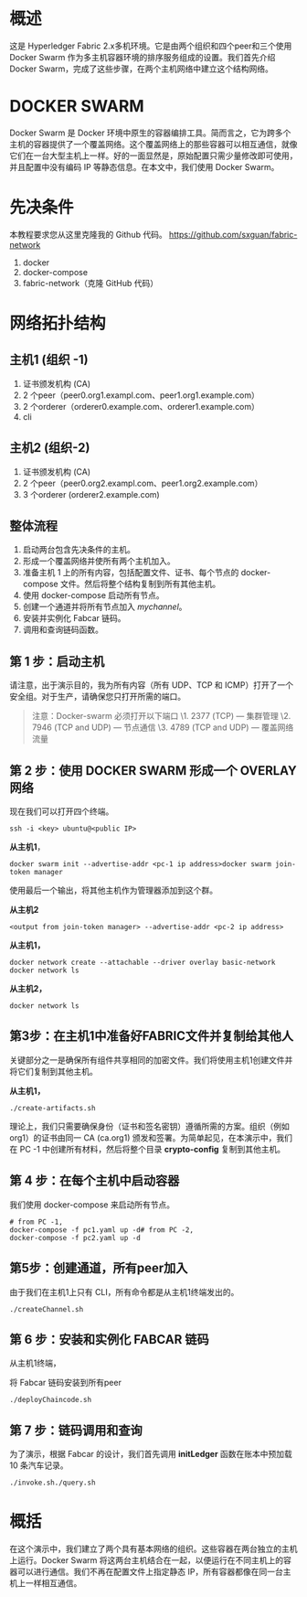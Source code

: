 # 概述

这是 Hyperledger Fabric 2.x多机环境。它是由两个组织和四个peer和三个使用 Docker Swarm 作为多主机容器环境的排序服务组成的设置。我们首先介绍Docker Swarm，完成了这些步骤，在两个主机网络中建立这个结构网络。

# **DOCKER SWARM**

Docker Swarm 是 Docker 环境中原生的容器编排工具。简而言之，它为跨多个主机的容器提供了一个覆盖网络。这个覆盖网络上的那些容器可以相互通信，就像它们在一台大型主机上一样。好的一面显然是，原始配置只需少量修改即可使用，并且配置中没有编码 IP 等静态信息。在本文中，我们使用 Docker Swarm。

# **先决条件**

本教程要求您从这里克隆我的 Github 代码。 https://github.com/sxguan/fabric-network

1. docker
2. docker-compose
3. fabric-network（克隆 GitHub 代码）



# **网络拓扑结构**

## **主机1 (组织 -1)**

1. 证书颁发机构 (CA)
2. 2 个peer（peer0.org1.exampl.com、peer1.org1.example.com）
3. 2 个orderer（orderer0.example.com、orderer1.example.com）
4. cli

## **主机2 (组织-2)**

1. 证书颁发机构 (CA)
2. 2 个peer（peer0.org2.exampl.com、peer1.org2.example.com）
3. 3 个orderer (orderer2.example.com)

## **整体流程**

1. 启动两台包含先决条件的主机。
2. 形成一个覆盖网络并使所有两个主机加入。
3. 准备主机 1 上的所有内容，包括配置文件、证书、每个节点的 docker-compose 文件。然后将整个结构复制到所有其他主机。
4. 使用 docker-compose 启动所有节点。
5. 创建一个通道并将所有节点加入 *mychannel*。
6. 安装并实例化 Fabcar 链码。
7. 调用和查询链码函数。

## **第 1 步：启动主机**

请注意，出于演示目的，我为所有内容（所有 UDP、TCP 和 ICMP）打开了一个安全组。对于生产，请确保您只打开所需的端口。

> 注意：Docker-swarm 必须打开以下端口
> \1. 2377 (TCP) — 集群管理
> \2. 7946 (TCP and UDP) — 节点通信
> \3. 4789 (TCP and UDP) — 覆盖网络流量

## **第 2 步：使用 DOCKER SWARM 形成一个 OVERLAY 网络**

现在我们可以打开四个终端。

```
ssh -i <key> ubuntu@<public IP>
```

**从主机1**，

```
docker swarm init --advertise-addr <pc-1 ip address>docker swarm join-token manager
```

使用最后一个输出，将其他主机作为管理器添加到这个群。

**从主机2**

```
<output from join-token manager> --advertise-addr <pc-2 ip address>
```

**从主机1，**

```
docker network create --attachable --driver overlay basic-network docker network ls
```

**从主机2，**

```
docker network ls
```



## **第3步：在主机1中准备好FABRIC文件并复制给其他人**

关键部分之一是确保所有组件共享相同的加密文件。我们将使用主机1创建文件并将它们复制到其他主机。

**从主机1，**

```
./create-artifacts.sh
```

理论上，我们只需要确保身份（证书和签名密钥）遵循所需的方案。组织（例如 org1）的证书由同一 CA (ca.org1) 颁发和签署。为简单起见，在本演示中，我们在 PC -1 中创建所有材料，然后将整个目录 **crypto-config** 复制到其他主机。

## **第 4 步：在每个主机中启动容器**

我们使用 docker-compose 来启动所有节点。

```
# from PC -1,
docker-compose -f pc1.yaml up -d# from PC -2,
docker-compose -f pc2.yaml up -d
```

## **第5步：创建通道，所有peer加入**

由于我们在主机1上只有 CLI，所有命令都是从主机1终端发出的。

```
./createChannel.sh
```

## **第 6 步：安装和实例化 FABCAR 链码**

从主机1终端，

将 Fabcar 链码安装到所有peer

```
./deployChaincode.sh
```

## **第 7 步：链码调用和查询**

为了演示，根据 Fabcar 的设计，我们首先调用 **initLedger** 函数在账本中预加载 10 条汽车记录。

```
./invoke.sh./query.sh
```

# **概括**

在这个演示中，我们建立了两个具有基本网络的组织。这些容器在两台独立的主机上运行。Docker Swarm 将这两台主机结合在一起，以便运行在不同主机上的容器可以进行通信。我们不再在配置文件上指定静态 IP，所有容器都像在同一台主机上一样相互通信。

